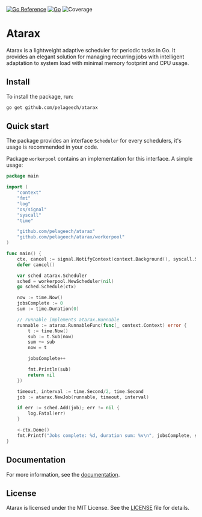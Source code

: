 [![Go Reference](https://pkg.go.dev/badge/github.com/pelageech/atarax.svg)](https://pkg.go.dev/github.com/pelageech/atarax)
[![Go](https://github.com/pelageech/atarax/actions/workflows/go.yml/badge.svg?branch=master)](https://github.com/pelageech/atarax/actions/workflows/go.yml)
![Coverage](https://img.shields.io/badge/Coverage-66.9%25-yellow)

# Atarax
Atarax is a lightweight adaptive scheduler for periodic tasks in Go. It provides an elegant solution for managing recurring jobs with intelligent adaptation to system load with minimal memory footprint and CPU usage.

## Install

To install the package, run:

```bash
go get github.com/pelageech/atarax
```

## Quick start

The package provides an interface `Scheduler` for every schedulers, it's usage is recommended in your code.

Package `workerpool` contains an implementation for this interface. A simple usage:

```go
package main

import (
	"context"
	"fmt"
	"log"
	"os/signal"
	"syscall"
	"time"

	"github.com/pelageech/atarax"
	"github.com/pelageech/atarax/workerpool"
)

func main() {
	ctx, cancel := signal.NotifyContext(context.Background(), syscall.SIGINT, syscall.SIGTERM)
	defer cancel()

	var sched atarax.Scheduler
	sched = workerpool.NewScheduler(nil)
	go sched.Schedule(ctx)

	now := time.Now()
	jobsComplete := 0
	sum := time.Duration(0)

	// runnable implements atarax.Runnable
	runnable := atarax.RunnableFunc(func(_ context.Context) error {
		t := time.Now()
		sub := t.Sub(now)
		sum += sub
		now = t

		jobsComplete++

		fmt.Println(sub)
		return nil
	})

	timeout, interval := time.Second/2, time.Second
	job := atarax.NewJob(runnable, timeout, interval)

	if err := sched.Add(job); err != nil {
		log.Fatal(err)
	}

	<-ctx.Done()
	fmt.Printf("Jobs complete: %d, duration sum: %v\n", jobsComplete, sum)
}
```

## Documentation

For more information, see the [documentation](https://pkg.go.dev/github.com/pelageech/atarax).

## License

Atarax is licensed under the MIT License. See the [LICENSE](LICENSE) file for details.
